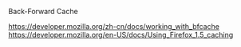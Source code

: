 Back-Forward Cache

https://developer.mozilla.org/zh-cn/docs/working_with_bfcache
https://developer.mozilla.org/en-US/docs/Using_Firefox_1.5_caching
